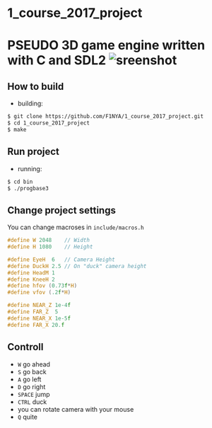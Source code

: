 # 1_course_2017_project
PSEUDO 3D game engine written with C and SDL2
![sreenshot](https://drive.google.com/uc?id=1T0NFMuxwm_5ABGqYJu94TciIU12qWrML)
=======

## How to build
- building:
```bash
$ git clone https://github.com/F1NYA/1_course_2017_project.git
$ cd 1_course_2017_project
$ make
```

## Run project
- running:
```bash
$ cd bin
$ ./progbase3
```

## Change project settings

You can change macroses in ```include/macros.h```
```c
#define W 2048    // Width
#define H 1080    // Height

#define EyeH  6   // Camera Height
#define DuckH 2.5 // On "duck" camera height
#define HeadM 1
#define KneeH 2
#define hfov (0.73f*H)
#define vfov (.2f*H)

#define NEAR_Z 1e-4f
#define FAR_Z  5
#define NEAR_X 1e-5f
#define FAR_X 20.f
```

## Controll

- ```W``` go ahead
- ```S``` go back
- ```A``` go left
- ```D``` go right
- ```SPACE``` jump
- ```CTRL``` duck
- you can rotate camera with your mouse
- ```Q``` quite
